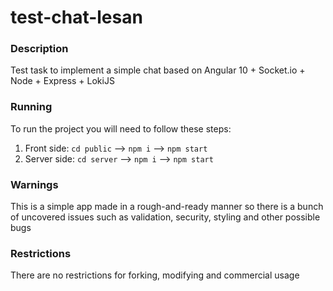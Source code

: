 # test-chat-lesan

### Description
Test task to implement a simple chat based on Angular 10 + Socket.io + Node + Express + LokiJS

### Running
To run the project you will need to follow these steps:
1. Front side: `cd public` --> `npm i` --> `npm start`
2. Server side: `cd server` --> `npm i` --> `npm start`

### Warnings
This is a simple app made in a rough-and-ready manner so there is a bunch of uncovered issues such as validation, security, styling and other possible bugs

### Restrictions
There are no restrictions for forking, modifying and commercial usage
